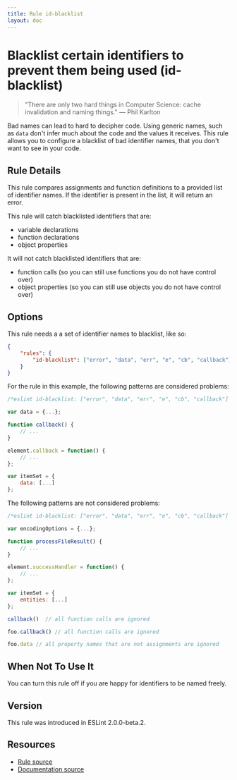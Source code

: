```yaml
---
title: Rule id-blacklist
layout: doc
---
```

<!-- Note: No pull requests accepted for this file. See README.md in the root directory for details. -->

# Blacklist certain identifiers to prevent them being used (id-blacklist)

> "There are only two hard things in Computer Science: cache invalidation and naming things." — Phil Karlton

Bad names can lead to hard to decipher code. Using generic names, such as `data` don't infer much about the code and the values it receives. This rule allows you to configure a blacklist of bad identifier names, that you don't want to see in your code.

## Rule Details

This rule compares assignments and function definitions to a provided list of identifier names. If the identifier is present in the list, it will return an error.

This rule will catch blacklisted identifiers that are:

- variable declarations
- function declarations
- object properties

It will not catch blacklisted identifiers that are:

- function calls (so you can still use functions you do not have control over)
- object properties (so you can still use objects you do not have control over)


## Options

This rule needs a a set of identifier names to blacklist, like so:

```json
{
    "rules": {
        "id-blacklist": ["error", "data", "err", "e", "cb", "callback"]
    }
}
```

For the rule in this example, the following patterns are considered problems:

```js
/*eslint id-blacklist: ["error", "data", "err", "e", "cb", "callback"] */

var data = {...};

function callback() {
    // ...
}

element.callback = function() {
    // ...
};

var itemSet = {
    data: [...]
};
```

The following patterns are not considered problems:

```js
/*eslint id-blacklist: ["error", "data", "err", "e", "cb", "callback"] */

var encodingOptions = {...};

function processFileResult() {
    // ...
}

element.successHandler = function() {
    // ...
};

var itemSet = {
    entities: [...]
};

callback()  // all function calls are ignored

foo.callback() // all function calls are ignored

foo.data // all property names that are not assignments are ignored
```

## When Not To Use It

You can turn this rule off if you are happy for identifiers to be named freely.

## Version

This rule was introduced in ESLint 2.0.0-beta.2.

## Resources

* [Rule source](https://github.com/eslint/eslint/tree/master/lib/rules/id-blacklist.js)
* [Documentation source](https://github.com/eslint/eslint/tree/master/docs/rules/id-blacklist.md)
